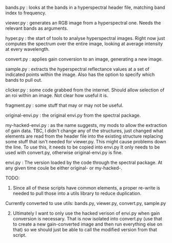 bands.py   : looks at the bands in a hyperspectral header file, matching
             band index to frequency.

viewer.py  : generates an RGB image from a hyperspectral one. Needs the
             relevant bands as arguments.

hyper.py   : the start of tools to analyse hyperspectral images. Right
             now just computes the spectrum over the entire image, looking at
             average intensity at every wavelength.

convert.py : applies gain conversion to an image, generating a new image.

sample.py  : extracts the hyperspectral reflectance values at a set of
             indicated points within the image. Also has the option to
	     specify which bands to pull out.

clicker.py : some code grabbed from the internet. Should allow
             selection of an roi within an image. Not clear how useful it is.

fragment.py : some stuff that may or may not be useful.

original-envi.py : the original envi.py from the spectral package.

my-hacked-envi.py : as the name suggests, my mods to allow the
              extraction of gain data. TBC, I didn't change any of the
              structures, just changed what elements are read from the
              header file into the existing structure replacing some
              stuff that isn't needed for viewer.py. This might cause
              problems down the line. To use this, it needs to be
              copied into envi.py It only needs to be used with
              convert.py, otherwise original-envi.py is fine.

envi.py :     The version loaded by the code through the spectral
	      package. At any given time coule be either original- or
	      my-hacked-.

TODO:
1) Since all of these scripts have common elements, a proper
re-write is needed to pull those into a utils library to reduce
duplication.

Currently converted to use utils: bands.py, viewer.py, convert.py,
sample.py

2) Ultimately I want to only use the hacked verison of envi.py when gain
conversion is necessary. That is now isolated into convert.py (use
that to create a new gain-converted image and then run everything else
on that) so we should just be able to call the modified version from
that script.